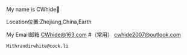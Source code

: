 My name is CWhide👀

Location位置:Zhejiang,China,Earth

My Email邮箱
    CWhide@163.com     #（常用）
    cwhide2007@outlook.com
    
    Mithrandirwhite@cock.li
